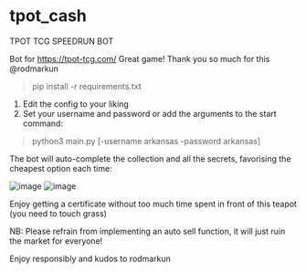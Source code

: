# tpot_cash
TPOT TCG SPEEDRUN BOT

Bot for https://tpot-tcg.com/
Great game! Thank you so much for this @rodmarkun 

> pip install -r requirements.txt

1. Edit the config to your liking
2. Set your username and password or add the arguments to the start command:

  > python3 main.py [-username arkansas -password arkansas]

The bot will auto-complete the collection and all the secrets, favorising the cheapest option each time:

![image](https://github.com/user-attachments/assets/07180f7c-c9d2-4c1d-b40c-ac9827a4bc2b) ![image](https://github.com/user-attachments/assets/ca60422e-6456-46c4-9fb1-2635186551e1)


Enjoy getting a certificate without too much time spent in front of this teapot (you need to touch grass)

NB: Please refrain from implementing an auto sell function, it will just ruin the market for everyone!

Enjoy responsibly and kudos to rodmarkun
